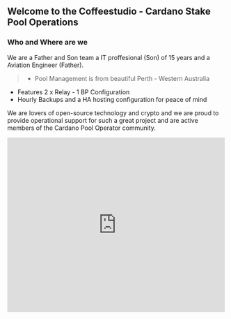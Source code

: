 ## Welcome to the Coffeestudio - Cardano Stake Pool Operations

### Who and Where are we

We are a Father and Son team a IT proffesional (Son) of 15 years and a Aviation Engineer (Father).

> * Pool Management is from beautiful Perth - Western Australia
  * Features 2 x Relay - 1 BP Configuration
  * Hourly Backups and a HA hosting configuration for peace of mind

We are lovers of open-source technology and crypto and we are proud to provide operational support for such a great project and are active members of the Cardano Pool Operator community.

<iframe width="500" height="400" frameborder="0" src="https://js.adapools.org/widget.html?pool=598857fb68d8c13616657b11813866cb07918c34632f150994e82094"><a href="https://adapools.org/pool/598857fb68d8c13616657b11813866cb07918c34632f150994e82094">Detail</a></iframe>

